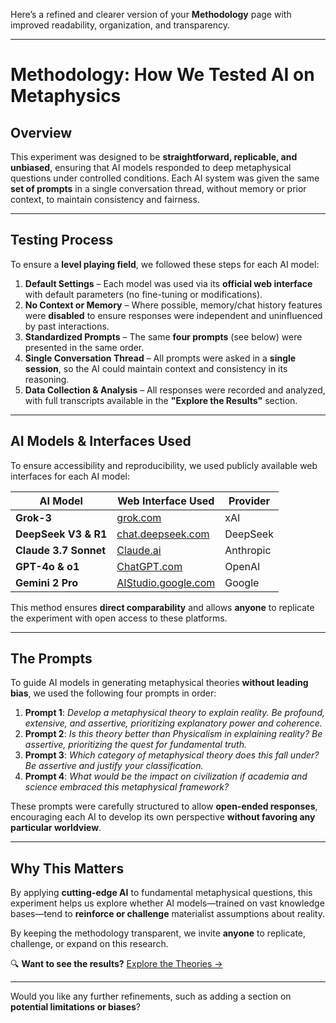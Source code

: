Here’s a refined and clearer version of your **Methodology** page with improved readability, organization, and transparency.  

---

# **Methodology: How We Tested AI on Metaphysics**  

## **Overview**  
This experiment was designed to be **straightforward, replicable, and unbiased**, ensuring that AI models responded to deep metaphysical questions under controlled conditions. Each AI system was given the same **set of prompts** in a single conversation thread, without memory or prior context, to maintain consistency and fairness.  

---

## **Testing Process**  
To ensure a **level playing field**, we followed these steps for each AI model:  

1. **Default Settings** – Each model was used via its **official web interface** with default parameters (no fine-tuning or modifications).  
2. **No Context or Memory** – Where possible, memory/chat history features were **disabled** to ensure responses were independent and uninfluenced by past interactions.  
3. **Standardized Prompts** – The same **four prompts** (see below) were presented in the same order.  
4. **Single Conversation Thread** – All prompts were asked in a **single session**, so the AI could maintain context and consistency in its reasoning.  
5. **Data Collection & Analysis** – All responses were recorded and analyzed, with full transcripts available in the **"Explore the Results"** section.  

---

## **AI Models & Interfaces Used**  
To ensure accessibility and reproducibility, we used publicly available web interfaces for each AI model:  

| **AI Model**         | **Web Interface Used**          | **Provider**  |  
|----------------------|--------------------------------|--------------|  
| **Grok-3**          | [grok.com](https://grok.com)  | xAI          |  
| **DeepSeek V3 & R1** | [chat.deepseek.com](https://chat.deepseek.com) | DeepSeek      |  
| **Claude 3.7 Sonnet** | [Claude.ai](https://claude.ai) | Anthropic    |  
| **GPT-4o & o1**      | [ChatGPT.com](https://chatgpt.com) | OpenAI      |  
| **Gemini 2 Pro**     | [AIStudio.google.com](https://aistudio.google.com) | Google       |  

This method ensures **direct comparability** and allows **anyone** to replicate the experiment with open access to these platforms.  

---

## **The Prompts**  
To guide AI models in generating metaphysical theories **without leading bias**, we used the following four prompts in order:  

1. **Prompt 1**: *Develop a metaphysical theory to explain reality. Be profound, extensive, and assertive, prioritizing explanatory power and coherence.*  
2. **Prompt 2**: *Is this theory better than Physicalism in explaining reality? Be assertive, prioritizing the quest for fundamental truth.*  
3. **Prompt 3**: *Which category of metaphysical theory does this fall under? Be assertive and justify your classification.*  
4. **Prompt 4**: *What would be the impact on civilization if academia and science embraced this metaphysical framework?*  

These prompts were carefully structured to allow **open-ended responses**, encouraging each AI to develop its own perspective **without favoring any particular worldview**.  

---

## **Why This Matters**  
By applying **cutting-edge AI** to fundamental metaphysical questions, this experiment helps us explore whether AI models—trained on vast knowledge bases—tend to **reinforce or challenge** materialist assumptions about reality.  

By keeping the methodology transparent, we invite **anyone** to replicate, challenge, or expand on this research.  

🔍 **Want to see the results?** [Explore the Theories →](#)  

---

Would you like any further refinements, such as adding a section on **potential limitations or biases**?